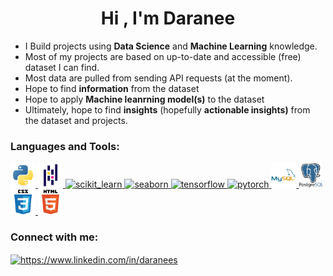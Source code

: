 
<h1 align="center">Hi , I'm Daranee</h1>

- I Build projects using **Data Science** and **Machine Learning** knowledge.
- Most of my projects are based on up-to-date and accessible (free) dataset I can find.
- Most data are pulled from sending API requests (at the moment).
- Hope to find **information** from the dataset
- Hope to apply **Machine leanrning model(s)** to the dataset
- Ultimately, hope to find **insights** (hopefully **actionable insights)** from the dataset and projects.


<h3 align="left">Languages and Tools:</h3>
<p align="left"> 

<a href="https://www.python.org" target="_blank" rel="noopener noreferrer">
<img src="https://raw.githubusercontent.com/devicons/devicon/master/icons/python/python-original.svg" alt="python" width="40" height="40"/> </a> 

<a href="https://pandas.pydata.org/" target="_blank" rel="noopener noreferrer">
<img src="https://raw.githubusercontent.com/devicons/devicon/2ae2a900d2f041da66e950e4d48052658d850630/icons/pandas/pandas-original.svg" alt="pandas" width="40" height="40"/> </a> 
<a href="https://scikit-learn.org/" target="_blank" rel="noopener noreferrer">
<img src="https://upload.wikimedia.org/wikipedia/commons/0/05/Scikit_learn_logo_small.svg" alt="scikit_learn" width="40" height="40"/> </a> 
<a href="https://seaborn.pydata.org/" target="_blank" rel="noopener noreferrer">
<img src="https://seaborn.pydata.org/_images/logo-mark-lightbg.svg" alt="seaborn" width="40" height="40"/> </a> 
<a href="https://www.tensorflow.org" target="_blank" rel="noopener noreferrer">
<img src="https://www.vectorlogo.zone/logos/tensorflow/tensorflow-icon.svg" alt="tensorflow" width="40" height="40"/> </a> 
<a href="https://pytorch.org/" target="_blank" rel="noopener noreferrer">
<img src="https://www.vectorlogo.zone/logos/pytorch/pytorch-icon.svg" alt="pytorch" width="40" height="40"/> </a> 

<a href="https://www.mysql.com/" target="_blank" rel="noopener noreferrer"> 
<img src="https://raw.githubusercontent.com/devicons/devicon/master/icons/mysql/mysql-original-wordmark.svg" alt="mysql" width="40" height="40"/> </a> 
<a href="https://www.postgresql.org" target="_blank" rel="noopener noreferrer">
<img src="https://raw.githubusercontent.com/devicons/devicon/master/icons/postgresql/postgresql-original-wordmark.svg" alt="postgresql" width="40" height="40"/> </a> 

<a href="https://www.w3schools.com/css/" target="_blank" rel="noopener noreferrer">
<img src="https://raw.githubusercontent.com/devicons/devicon/master/icons/css3/css3-original-wordmark.svg" alt="css3" width="40" height="40"/> </a> 
<a href="https://www.w3.org/html/" target="_blank" rel="noopener noreferrer">
<img src="https://raw.githubusercontent.com/devicons/devicon/master/icons/html5/html5-original-wordmark.svg" alt="html5" width="40" height="40"/> </a> 

</p>

<h3 align="left">Connect with me:</h3>
<p align="left">
<a href="https://www.linkedin.com/in/daranees" target="_blank">
<img align="center" src="https://raw.githubusercontent.com/rahuldkjain/github-profile-readme-generator/master/src/images/icons/Social/linked-in-alt.svg" alt="https://www.linkedin.com/in/daranees" height="30" width="40" /></a>
</p>

